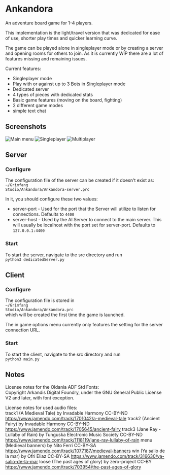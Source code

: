 # Ankandora
An adventure board game for 1-4 players.

This implementation is the light/travel version that was dedicated for ease of use, shorter play times and quicker learning curve.

The game can be played alone in singleplayer mode or by creating a server and opening rooms for others to join. As it is currently WIP there are a lot of features missing and remaining issues.

Current features:
- Singleplayer mode
- Play with or against up to 3 Bots in Singleplayer mode
- Dedicated server
- 4 types of pieces with dedicated stats
- Basic game features (moving on the board, fighting)
- 2 different game modes
- simple text chat

## Screenshots

![Main menu](/screenshots/MainMenu.png?raw=true "The main menu")
![Singleplayer](/screenshots/Singleplayer.png?raw=true "Singleplayer session")
![Multiplayer](/screenshots/Multiplayer.png?raw=true "Multiplayer session")

## Server
### Configure
The configuration file of the server can be created if it doesn't exist as:<br />
<code>~/Grimfang Studio/Ankandora/Ankandora-server.prc</code>

In it, you should configure these two values:
- server-port - Used for the port that the Server will utilize to listen for connections. Defaults to <code>4400</code>
- server-host - Used by the AI Server to connect to the main server. This will usually be localhost with the port set for server-port. Defaults to <code>127.0.0.1:4400</code>

### Start
To start the server, navigate to the src directory and run<br />
<code>python3 dedicatedServer.py</code>


## Client
### Configure
The configuration file is stored in<br />
<code>~/Grimfang Studio/Ankandora/Ankandora.prc</code><br />
which will be created the first time the game is launched.

The in game options menu currently only features the setting for the server connection URL.

### Start
To start the client, navigate to the src directory and run<br />
<code>python3 main.py</code>


## Notes
License notes for the Oldania ADF Std Fonts:<br />
Copyright Arkandis Digital Foundry, under the GNU General Public License V2 and later, with font exception.

License notes for used audio files:<br />
track1 (A Medieval Tale) by Invadable Harmony CC-BY-ND https://www.jamendo.com/track/1701042/a-medieval-tale
track2 (Ancient Fairy) by Invadable Harmony CC-BY-ND https://www.jamendo.com/track/1705645/ancient-fairy
track3 (Jane Ray - Lullaby of Rain) by Tunguska Electronic Music Society CC-BY-ND https://www.jamendo.com/track/1118119/jane-ray-lullaby-of-rain
menu (Medieval banners) by Nito Ferri CC-BY-SA https://www.jamendo.com/track/1077187/medieval-banners
win (Ya salio de la mar) by Ofri Eliaz CC-BY-SA https://www.jamendo.com/track/316630/ya-salio-de-la-mar
loose (The past ages of glory) by zero-project CC-BY https://www.jamendo.com/track/703954/the-past-ages-of-glory
